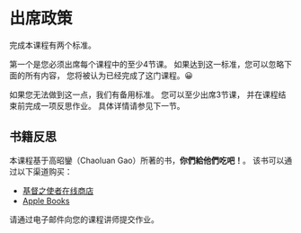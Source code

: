 # 出席政策

完成本课程有两个标准。

第一个是您必须出席每个课程中的至少4节课。
如果达到这一标准，您可以忽略下面的所有内容，
您将被认为已经完成了这门课程。😀

如果您无法做到这一点，我们有备用标准。
您可以至少出席3节课，
并在课程结束前完成一项反思作业。
具体详情请参见下一节。

## 书籍反思

本课程基于高昭鑾（Chaoluan Gao）所著的书，**你們給他們吃吧！**。
该书可以通过以下渠道购买：

- [基督之使者在线商店](https://afcresources.org/contents/en-us/p3719_Feed_Them.html)
- [Apple Books](https://books.apple.com/us/book/%E4%BD%A0%E5%80%91%E7%B5%A6%E4%BB%96%E5%80%91%E5%90%83%E5%90%A7/id772422884)

请通过电子邮件向您的课程讲师提交作业。
